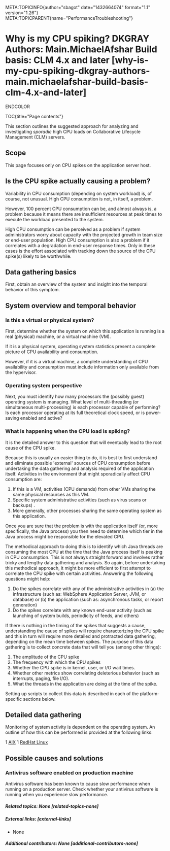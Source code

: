META:TOPICINFO{author="sbagot" date="1432664074" format="1.1"
version="1.26"} META:TOPICPARENT{name="PerformanceTroubleshooting"}

# Why is my CPU spiking? DKGRAY Authors: Main.MichaelAfshar Build basis: CLM 4.x and later [why-is-my-cpu-spiking-dkgray-authors-main.michaelafshar-build-basis-clm-4.x-and-later]

ENDCOLOR

TOC{title="Page contents"}

This section outlines the suggested approach for analyzing and
investigating *sporadic* high CPU loads on Collaborative Lifecycle
Management (CLM) servers.

## Scope

This page focuses only on CPU spikes on the application server host.

## Is the CPU spike actually causing a problem?

Variability in CPU consumption (depending on system workload) is, of
course, not unusual. High CPU consumption is not, in itself, a problem.

However, 100 percent CPU consumption can be, and almost always is, a
problem because it means there are insufficient resources at peak times
to execute the workload presented to the system.

High CPU consumption can be perceived as a problem if system
administrators worry about capacity with the projected growth in team
size or end-user population. High CPU consumption is also a problem if
it correlates with a degradation in end-user response times. Only in
these cases is the effort associated with tracking down the source of
the CPU spike(s) likely to be worthwhile.

## Data gathering basics

First, obtain an overview of the system and insight into the temporal
behavior of this symptom.

## System overview and temporal behavior

### Is this a virtual or physical system?

First, determine whether the system on which this application is running
is a real (physical) machine, or a virtual machine (VM).

If it is a physical system, operating system statistics present a
complete picture of CPU availability and consumption.

However, if it is a virtual machine, a complete understanding of CPU
availability and consumption must include information only available
from the hypervisor.

### Operating system perspective

Next, you must identify how many processors the (possibly guest)
operating system is managing. What level of multi-threading (or
simultaneous multi-processing) is each processor capable of performing?
Is each processor operating at its full theoretical clock speed, or is
power-saving enabled and active?

### What is happening when the CPU load is spiking?

It is the detailed answer to this question that will eventually lead to
the root cause of the CPU spike.

Because this is usually an easier thing to do, it is best to first
understand and eliminate possible 'external' sources of CPU consumption
before undertaking the data gathering and analysis required of the
application itself. Activities in the environment that might
sporadically affect CPU consumption are:

1.  If this is a VM, activities (CPU demands) from other VMs sharing the
    same physical resources as this VM.
2.  Specific system administrative activities (such as virus scans or
    backups) .
3.  More generally, other processes sharing the same operating system as
    this application.

Once you are sure that the problem is with the application itself (or,
more specifically, the Java process) you then need to determine which
tier in the Java process might be responsible for the elevated CPU.

The methodical approach to doing this is to identify which Java threads
are consuming the most CPU at the time that the Java process itself is
peaking in CPU consumption. This is not always straight forward and
involves rather tricky and lengthy data gathering and analysis. So
again, before undertaking this methodical approach, it might be more
efficient to first attempt to correlate the CPU spike with certain
activities. Answering the following questions might help:

1.  Do the spikes correlate with any of the administrative activities
    in (a) the infrastructure (such as: WebSphere Application Server,
    JVM, or database) or (b) the application (such as: asynchronous
    tasks, or report generation)
2.  Do the spikes correlate with any known end-user activity (such as:
    launching of system builds, periodicity of feeds, and others)

If there is nothing in the timing of the spikes that suggests a cause,
understanding the cause of spikes will require characterizing the CPU
spike and this in turn will require more detailed and protracted data
gathering, depending on the mean time between spikes. The purpose of
this data gathering is to collect concrete data that will tell you
(among other things):

1.  The amplitude of the CPU spike
2.  The frequency with which the CPU spikes
3.  Whether the CPU spike is in kernel, user, or I/O wait times.
4.  Whether other metrics show correlating deleterious behavior (such as
    interrupts, paging, file I/O).
5.  What the threads in the application are doing at the time of the
    spike.

Setting up scripts to collect this data is described in each of the
platform-specific sections below.

## Detailed data gathering

Monitoring of system activity is dependent on the operating system. An
outline of how this can be performed is provided at the following links:

1 [AIX](AixCpuSpike) 1 [RedHat Linux](RedHatCpuSpike)

## Possible causes and solutions

### Antivirus software enabled on production machine

Antivirus software has been known to cause slow performance when running
on a production server. Check whether your antivirus software is running
when you experience slow performance.

##### Related topics: None [related-topics-none]

##### External links: [external-links]

-   None

##### Additional contributors: None [additional-contributors-none]
